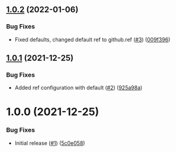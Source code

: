 ## [1.0.2](https://github.com/swarm-io/action-kind-test/compare/v1.0.1...v1.0.2) (2022-01-06)


### Bug Fixes

* Fixed defaults, changed default ref to github.ref ([#3](https://github.com/swarm-io/action-kind-test/issues/3)) ([009f396](https://github.com/swarm-io/action-kind-test/commit/009f396f5ac761fbc6c62004e8ae524e204fd105))

## [1.0.1](https://github.com/swarm-io/action-kind-test/compare/v1.0.0...v1.0.1) (2021-12-25)


### Bug Fixes

* Added ref configuration with default ([#2](https://github.com/swarm-io/action-kind-test/issues/2)) ([925a98a](https://github.com/swarm-io/action-kind-test/commit/925a98ab3a455ea586b5e119106b3ff18ef0a48c))

# 1.0.0 (2021-12-25)


### Bug Fixes

* Initial release ([#1](https://github.com/swarm-io/action-kind-test/issues/1)) ([5c0e058](https://github.com/swarm-io/action-kind-test/commit/5c0e0585f244cc44118ad57416dbd84a01be07c7))
